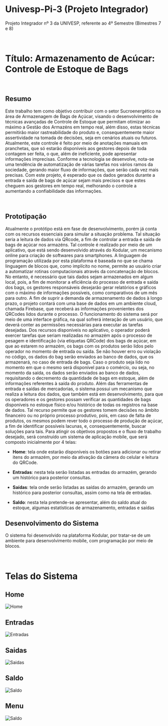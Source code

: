 # Univesp-Pi-3 (Projeto Integrador)
Projeto Integrador nº 3 da UNIVESP, referente ao 4º Semestre (Bimestres 7 e 8)

&nbsp;

# Título: Armazenamento de Acúcar: Controle de Estoque de Bags

&nbsp;

## Resumo
Este trabalho tem como objetivo contribuir com o setor Sucroenergético na área de Armazenagem de Bags de Açúcar, visando o desenvolvimento de técnicas avançadas de Controle de Estoque que permitam otimizar ao máximo a Gestão dos Armazéns em tempo real, além disso, estas técnicas permitirão maior rastreabilidade do produto e, consequentemente maior assertividade na tomada de decisões, seja em cenários atuais ou futuros. Atualmente, este controle é feito por meio de anotações manuais em pranchetas, que só estarão disponíveis aos gestores depois de toda contagem ser feita, o que, além de ineficiente, pode apresentar informações imprecisas. Conforme a tecnologia se desenvolve, nota-se uma tendência de automatização de várias tarefas nos vários ramos da sociedade, gerando maior fluxo de informações, que serão cada vez mais precisas. Com este projeto, é esperado que os dados gerados durante a entrada e saída de bags de açúcar sejam mais precisos e que estes cheguem aos gestores em tempo real, melhorando o controle a aumentando a confiabilidade das informações.

&nbsp;

## Prototipação
Atualmente o protótipo está em fase de desenvolvimento, porém já conta com os recursos essenciais para simular a situação problema. Tal situação seria a leitura de dados via QRcode, a fim de controlar a entrada e saída de bags de açúcar nos armazéns. Tal controle é realizado por meio de um aplicativo, que está sendo desenvolvido através do Kodular, um mecanismo online para criação de softwares para smartphones. A linguagem de programação utilizada por esta plataforma é baseada no que se chama linguagem de blocos que, como implícito no nome, permite ao usuário criar a automatizar rotinas computacionais através da concatenação de blocos.
No entanto, é necessário que tais dados sejam armazenados em algum local, pois, a fim de monitorar a eficiência do processo de entrada e saída dos bags, os gestores responsáveis desejarão gerar relatórios e gráficos com o máximo de informações possíveis, como comparativos de um mês para outro. A fim de suprir a demanda de armazenamento de dados à longo prazo, o projeto contará com uma base de dados em um ambiente cloud, chamada Firebase, que receberá as informações provenientes dos QRCodes lidos durante o processo.
O funcionamento do sistema será por meio de uma interface gráfica, na qual sofrerá interação de um usuário, que deverá conter as permissões necessárias para executar as tarefas desejadas. Dos recursos disponíveis no aplicativo, o operador poderá exercer tarefas que seriam realizadas no armazém após o processo de pesagem e identificação (via etiquetas QRCode) dos bags de açúcar, em que ao estarem no armazém, os bags com os produtos serão lidos pelo operador no momento de entrada ou saída. Se não houver erro ou violação no código, os dados do bag serão enviados ao banco de dados, que os armazenará, no caso de entrada de bags. Caso o produto seja lido no momento em que o mesmo será disponível para o comércio, ou seja, no momento da saída, os dados serão enviados ao banco de dados, requisitando o decremento da quantidade de bags em estoque, além de informações referentes à saída do produto.
Além das ferramentas de entrada e saídas de mercadorias, o sistema possui um mecanismo que realiza a leitura dos dados, que também está em desenvolvimento, para que os operadores e os gestores possam verificar as quantidades de bags disponíveis no estoque físico e/ou histórico de todas os registros na base de dados. Tal recurso permite que os gestores tomem decisões no âmbito financeiro ou no próprio processo produtivo, pois, em caso de falta de produtos, os mesmos podem rever todo o processo de produção de açúcar, a fim de identificar possíveis lacunas, e, consequentemente, buscar soluções para tais.
Para atingir os objetivos propostos e o fluxo de trabalho desejado, será construído um sistema de aplicação mobile, que será composto inicialmente por 4 telas:
- **Home**: tela onde estarão disponíveis os botões para adicionar ou retirar itens do armazém, por meio da ativação da câmera do celular e leitura do QRCode.

- **Entradas**: nesta tela serão listadas as entradas do armazém, gerando um histórico para posterior consultas.

- **Saídas**: tela onde serão listadas as saídas do armazém, gerando um histórico para posterior consultas, assim como na tela de entradas.

- **Saldo**: nesta tela pretende-se apresentar, além do saldo atual do estoque, algumas estatísticas de armazenamento, entradas e saídas

## Desenvolvimento do Sistema
O sistema foi desenvolvido na plataforma Kodular, por tratar-se de um ambiente para desenvolvimento mobile, com programação por meio de blocos.

&nbsp;

# Telas do Sistema
## Home
![Home](https://github.com/andreperna/Univesp-Pi-3/blob/master/Prints%20de%20Tela/Home.jpeg?raw=true)

## Entradas
![Entradas](https://github.com/andreperna/Univesp-Pi-3/blob/master/Prints%20de%20Tela/Entradas.jpeg?raw=true)

## Saidas
![Saidas](https://github.com/andreperna/Univesp-Pi-3/blob/master/Prints%20de%20Tela/Saidas.jpeg?raw=true)

## Saldo
![Saldo](https://github.com/andreperna/Univesp-Pi-3/blob/master/Prints%20de%20Tela/Saldo.jpeg?raw=true)

## Menu
![Saldo](https://github.com/andreperna/Univesp-Pi-3/blob/master/Prints%20de%20Tela/Menu.jpeg?raw=true)